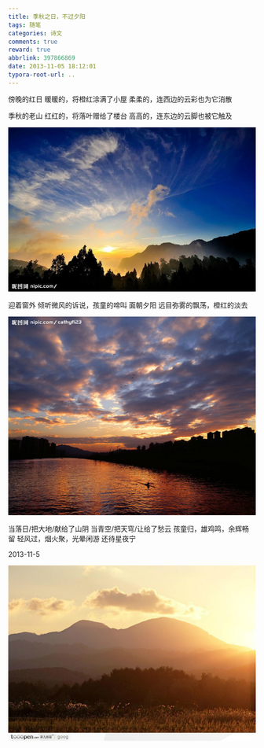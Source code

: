 ```yaml
---
title: 季秋之日，不过夕阳
tags: 随笔
categories: 诗文
comments: true
reward: true
abbrlink: 397866869
date: 2013-11-05 18:12:01
typora-root-url: ..
---
```

傍晚的红日
暖暖的，将橙红涂满了小屋
柔柔的，连西边的云彩也为它消散

季秋的老山
红红的，将落叶赠给了楼台
高高的，连东边的云脚也被它触及
<!-- more -->

![p1](/assets/img/23c21488103007.jpg)

迎着窗外
倾听微风的诉说，孩童的啼叫
面朝夕阳
远目弥雾的飘荡，橙红的淡去

![p2](/assets/img/89111488103045.jpg)

当落日/把大地/献给了山阴
当青空/把天穹/让给了愁云
孩童归，雄鸡鸣，余辉畅留
轻风过，烟火聚，光晕闲游
还待星夜宁

2013-11-5

![p3](/assets/img/9d7c1488103196.jpg)